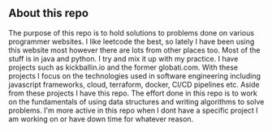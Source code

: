 ## About this repo
The purpose of this repo is to hold solutions to problems done on various programmer websites. I like leetcode the best, so lately I have been using this website most however there are lots from other places too. Most of the stuff is in java and python. I try and mix it up with my practice. I have projects such as kickballin.io and the former globati.com. With these projects I focus on the technologies used in software engineering including javascript frameworks, cloud, terraform, docker, CI/CD pipelines etc. Aside from these projects I have this repo. The effort done in this repo is to work on the fundamentals of using data structures and writing algorithms to solve problems. I'm more active in this repo when I dont have a specific project I am working on or have down time for whatever reason.
